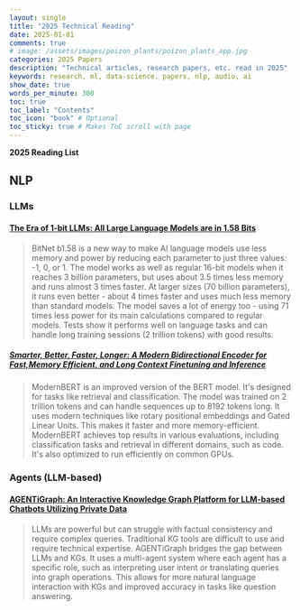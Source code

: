 ```yaml
---
layout: single
title: "2025 Technical Reading"
date: 2025-01-01
comments: true
# image: /assets/images/poizon_plants/poizon_plants_app.jpg
categories: 2025 Papers
description: "Technical articles, research papers, etc. read in 2025"
keywords: research, ml, data-science, papers, nlp, audio, ai
show_date: true
words_per_minute: 300
toc: true
toc_label: "Contents"
toc_icon: "book" # Optional
toc_sticky: true # Makes ToC scroll with page
---
```


**2025 Reading List**

## NLP

### LLMs

#### [The Era of 1-bit LLMs: All Large Language Models are in 1.58 Bits](https://arxiv.org/abs/2402.17764)
> BitNet b1.58 is a new way to make AI language models use less memory and power by reducing each parameter to just three values: -1, 0, or 1. The model works as well as regular 16-bit models when it reaches 3 billion parameters, but uses about 3.5 times less memory and runs almost 3 times faster. At larger sizes (70 billion parameters), it runs even better - about 4 times faster and uses much less memory than standard models. The model saves a lot of energy too - using 71 times less power for its main calculations compared to regular models. Tests show it performs well on language tasks and can handle long training sessions (2 trillion tokens) with good results.

##### [Smarter, Better, Faster, Longer: A Modern Bidirectional Encoder for Fast,Memory Efficient, and Long Context Finetuning and Inference](https://arxiv.org/pdf/2412.13663)
> ModernBERT is an improved version of the BERT model. It's designed for tasks like retrieval and classification. The model was trained on 2 trillion tokens and can handle sequences up to 8192 tokens long. It uses modern techniques like rotary positional embeddings and Gated Linear Units. This makes it faster and more memory-efficient. ModernBERT achieves top results in various evaluations, including classification tasks and retrieval in different domains, such as code. It's also optimized to run efficiently on common GPUs. 

### Agents (LLM-based)

#### [AGENTiGraph: An Interactive Knowledge Graph Platform for LLM-based Chatbots Utilizing Private Data](https://arxiv.org/pdf/2410.11531)
> LLMs are powerful but can struggle with factual consistency and require complex queries. Traditional KG tools are difficult to use and require technical expertise. AGENTiGraph bridges the gap between LLMs and KGs. It uses a multi-agent system where each agent has a specific role, such as interpreting user intent or translating queries into graph operations. This allows for more natural language interaction with KGs and improved accuracy in tasks like question answering.
